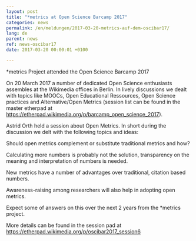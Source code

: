 ```yaml
---
layout: post
title: "*metrics at Open Science Barcamp 2017"
categories: news
permalink: /en/meldungen/2017-03-20-metrics-auf-dem-oscibar17/
lang: de
parent: news
ref: news-oscibar17
date: 2017-03-20 00:00:01 +0100

---
```

*metrics Project attended the Open Science Barcamp 2017

On 20 March 2017 a number of dedicated Open Science enthusiasts assembles at the Wikimedia offices in Berlin. In lively discussions we dealt with topics like MOOCs, Open Educational Ressources, Open Science practices and Alternative/Open Metrics (session list can be found in the master etherpad at https://etherpad.wikimedia.org/p/barcamp_open_science_2017).

Astrid Orth held a session about Open Metrics. In short during the discussion we delt with the following topics and ideas:  

Should open metrics complement or substitute traditional metrics and how?  

Calculating more numbers is probably not the solution, transparency on the meaning and interpretation of numbers is needed.  

New metrics have a number of advantages over traditional, citation based numbers.  

Awareness-raising among researchers will also help in adopting open metrics.  

Expect some of answers on this over the next 2 years from the *metrics project.

More details can be found in the session pad at https://etherpad.wikimedia.org/p/oscibar2017_session6

